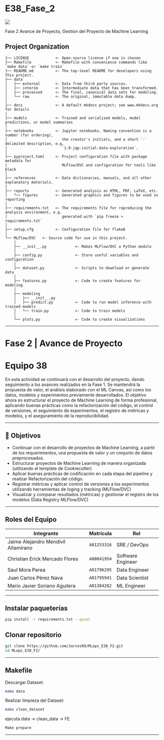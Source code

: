# E38_Fase_2

<a target="_blank" href="https://cookiecutter-data-science.drivendata.org/">
    <img src="https://img.shields.io/badge/CCDS-Project%20template-328F97?logo=cookiecutter" />
</a>

Fase 2 Avance de Proyecto, Gestion del Proyecto de Machine Learning

## Project Organization

```
├── LICENSE            <- Open-source license if one is chosen
├── Makefile           <- Makefile with convenience commands like `make data` or `make train`
├── README.md          <- The top-level README for developers using this project.
├── data
│   ├── external       <- Data from third party sources.
│   ├── interim        <- Intermediate data that has been transformed.
│   ├── processed      <- The final, canonical data sets for modeling.
│   └── raw            <- The original, immutable data dump.
│
├── docs               <- A default mkdocs project; see www.mkdocs.org for details
│
├── models             <- Trained and serialized models, model predictions, or model summaries
│
├── notebooks          <- Jupyter notebooks. Naming convention is a number (for ordering),
│                         the creator's initials, and a short `-` delimited description, e.g.
│                         `1.0-jqp-initial-data-exploration`.
│
├── pyproject.toml     <- Project configuration file with package metadata for 
│                         MLFlow/DVC and configuration for tools like black
│
├── references         <- Data dictionaries, manuals, and all other explanatory materials.
│
├── reports            <- Generated analysis as HTML, PDF, LaTeX, etc.
│   └── figures        <- Generated graphics and figures to be used in reporting
│
├── requirements.txt   <- The requirements file for reproducing the analysis environment, e.g.
│                         generated with `pip freeze > requirements.txt`
│
├── setup.cfg          <- Configuration file for flake8
│
└── MLFlow/DVC   <- Source code for use in this project.
    │
    ├── __init__.py             <- Makes MLFlow/DVC a Python module
    │
    ├── config.py               <- Store useful variables and configuration
    │
    ├── dataset.py              <- Scripts to download or generate data
    │
    ├── features.py             <- Code to create features for modeling
    │
    ├── modeling                
    │   ├── __init__.py 
    │   ├── predict.py          <- Code to run model inference with trained models          
    │   └── train.py            <- Code to train models
    │
    └── plots.py                <- Code to create visualizations
```

--------

# Fase 2 | Avance de Proyecto
# Equipo 38

En esta actividad se continuará con el desarrollo del proyecto, dando seguimiento a los avances realizados en la Fase 1. Se mantendrá la propuesta de valor, el análisis elaborado con el ML Canvas, así como los datos, modelos y experimentos previamente desarrollados. El objetivo ahora es estructurar el proyecto de Machine Learning de forma profesional, aplicando buenas prácticas como la refactorización del código, el control de versiones, el seguimiento de experimentos, el registro de métricas y modelos, y el aseguramiento de la reproducibilidad.

--------

## 🎯 Objetivos

- Continuar con el desarrollo de proyectos de Machine Learning, a partir de los requerimientos, una propuesta de valor y un conjunto de datos preprocesados.
- Estructurar proyectos de Machine Learning de manera organizada (utilizando el template de Cookiecutter)
- Aplicar buenas prácticas de codificación en cada etapa del pipeline y realizar Refactorización del código.
- Registrar métricas y aplicar control de versiones  a los experimentos utilizando herramientas de loging y tracking  (MLFlow/DVC)
- Visualizar y comparar resultados (métricas) y gestionar el registro de los modelos (Data Registry MLFlow/DVC)

--------

## Roles del Equipo
| Integrante | Matrícula | Rol |
|---|---|---|
| Jaime Alejandro Mendívil Altamirano| `A01253316` | SRE / DevOps |
| Christian Erick Mercado Flores | `A00841954` | Software Engineer  |
| Saul Mora Perea | `A01796295` | Data Engineer  |
| Juan Carlos Pérez Nava | `A01795941` | Data Scientist  |
| Mario Javier Soriano Aguilera | `A01384282` | ML Engineer  |

--------

## Instalar paqueterías
```bash
pip install -r requirements.txt --quiet
```
## Clonar repositorio
```bash
git clone https://github.com/Jarcos09/MLops_E38_F2.git
cd MLops_E38_F2/
```

--------

## Makefile

Descargar Dataset:
```bash
make data
```
Realizar limpieza del Dataset:
```bash
make clean_dataset
```
ejecuta data → clean_data → FE
```bash
Make prepare
```
--------

